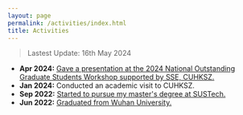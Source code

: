 ```yaml
---
layout: page
permalink: /activities/index.html
title: Activities
---
```


> Lastest Update: 16th May 2024

- **Apr 2024:** [Gave a presentation at the 2024 National Outstanding Graduate Students Workshop supported by SSE, CUHKSZ.](https://zhengpinzhong.github.io/images/xlmf1.jpg)
- **Jan 2024:** Conducted an academic visit to CUHKSZ.
- **Sep 2022:** [Started to pursue my master's degree at SUSTech.](https://zhengpinzhong.github.io/images/SUSTech1.jpg)
- **Jun 2022:** [Graduated from Wuhan University.](https://zhengpinzhong.github.io/images/WHU1.jpg)

  

